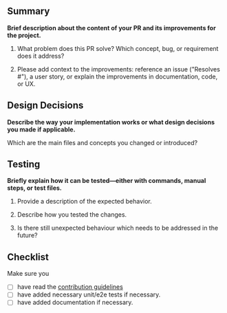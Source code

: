 ## Summary

**Brief description about the content of your PR and its improvements for the project.**

1. What problem does this PR solve? Which concept, bug, or requirement does it address?

2. Please add context to the improvements: reference an issue ("Resolves #<your issue id here>"), a user story, or explain the improvements in documentation, code, or UX.

## Design Decisions

**Describe the way your implementation works or what design decisions you made if applicable.**

Which are the main files and concepts you changed or introduced?

## Testing

**Briefly explain how it can be tested—either with commands, manual steps, or test files.**

1. Provide a description of the expected behavior.

2. Describe how you tested the changes.

3. Is there still unexpected behaviour which needs to be addressed in the future?

## Checklist

Make sure you

- [ ] have read the [contribution guidelines](../CONTRIBUTION.md)
- [ ] have added necessary unit/e2e tests if necessary.
- [ ] have added documentation if necessary.